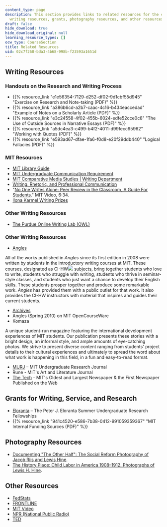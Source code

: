 ```yaml
---
content_type: page
description: This section provides links to related resources for the course, including
  writing resources, grants, photography resources, and other resources.
draft: false
hide_download: true
hide_download_original: null
learning_resource_types: []
ocw_type: CourseSection
title: Related Resources
uid: 02c7f260-bda3-4b68-998b-f23593a1651d
---
```

## Writing Resources

### Handouts on the Research and Writing Process

- {{% resource_link "e1e56354-7129-d252-df02-9d1cbf55d945" "Exercise on Research and Note-taking (PDF)" %}}
- {{% resource_link "a386b6cd-a2b7-caac-4c16-b434eaccedad" "Example of Notes on a Scholarly Article (PDF)" %}}
- {{% resource_link "e3c24558-4f02-455b-6024-edfe52cce0c8" "The Use of Outside Sources in Narrative Essays (PDF)" %}}
- {{% resource_link "a5dc4ea3-c499-b4f2-4011-d99fecc95962" "Working with Quotes (PDF)" %}}
- {{% resource_link "e593ad67-dfae-1fa6-f0d8-e20f29ddb440" "Logical Fallacies (PDF)" %}}

### MIT Resources

- [MIT Library Guide](http://libguides.mit.edu/21w011)
- [MIT Undergraduate Communication Requirement](http://web.mit.edu/commreq/index.html)
- [MIT Comparative Media Studies | Writing Department](https://cmsw.mit.edu/)
- [Writing, Rhetoric, and Professional Communication](http://cmsw.mit.edu/education/writing-rhetoric-professional-communication/)
- "[No One Writes Alone: Peer Review in the Classroom, A Guide For Students](http://techtv.mit.edu/videos/14629-no-one-writes-alone-peer-review-in-the-classroom-a-guide-for-students)." MIT Video, 6:34.
- [Ilona Karmel Writing Prizes](http://cmsw.mit.edu/publications/ilona-karmel-writing-prizes/)

### Other Writing Resources

- [The Purdue Online Writing Lab (OWL)](https://owl.english.purdue.edu/)

### Other Writing Resources

- [Angles](http://cmsw.mit.edu/publications/angles/)

All of the works published in *Angles* since its first edition in 2008 were written by students in the introductory writing courses at MIT. These courses, designated as CI-HW![](/images/educator/icon-question-cihw.png) subjects, bring together students who love to write, students who struggle with writing, students who thrive in seminar-style classes, and students who just want a chance to develop their English skills. These students prosper together and produce some remarkable work. *Angles* has provided them with a public outlet for that work. It also provides the CI-HW instructors with material that inspires and guides their current students.

- [Archives](http://cmsw.mit.edu/publications/angles/)
- Angles (Spring 2010) on MIT OpenCourseWare
- Komaza

A unique student-run magazine featuring the international development experiences of MIT students. Our publication presents these stories with a bright design, an informal style, and ample amounts of eye-catching photos. We strive to present diverse content ranging from students' project details to their cultural experiences and ultimately to spread the word about what work is happening in this field, in a fun and easy-to-read format.

- [MURJ](http://murj.mit.edu/) – MIT Undergraduate Research Journal
- Rune - MIT's Art and Literature Journal
- [The Tech](https://thetech.com/) - MIT's Oldest and Largest Newspaper & the First Newspaper Published on the Web

## Grants for Writing, Service, and Research

- [Eloranta](http://web.mit.edu/eloranta/) – The Peter J. Eloranta Summer Undergraduate Research Fellowships
- {{% resource_link "941c4520-e586-7b38-0412-991059359367" "MIT Internal Funding Sources (PDF)" %}}

## Photography Resources

- [Documenting "The Other Half": The Social Reform Photography of Jacob Riis and Lewis Hine](http://xroads.virginia.edu/~ma01/davis/photography/images/riisphotos/slideshow1.html).
- [The History Place: Child Labor in America 1908–1912. Photographs of Lewis H. Hine](http://www.historyplace.com/unitedstates/childlabor/).

## Other Resources

- [FedStats](https://www.library.ucdavis.edu/database/fedstats/)
- [FRONTLINE](http://www.pbs.org/wgbh/pages/frontline/)
- [MIT Video](http://video.mit.edu/)
- [NPR (National Public Radio)](http://www.npr.org/)
- [TED](http://www.ted.com/)